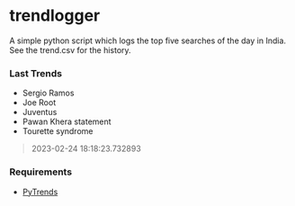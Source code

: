 # trendlogger
A simple python script which logs the top five searches of the day in India.<br>See the trend.csv for the history.<br>

<!-- Last Trends -->
### Last Trends
* Sergio Ramos
* Joe Root
* Juventus
* Pawan Khera statement
* Tourette syndrome
> 2023-02-24 18:18:23.732893

<!-- Requirements -->
### Requirements
* [PyTrends](https://github.com/dreyco676/pytrends)
